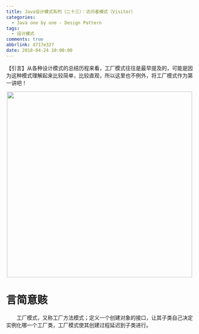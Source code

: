 ```yaml
---
title: Java设计模式系列（二十三）：访问者模式（Visitor）
categories:
  - Java one by one - Design Pattern
tags:
  - 设计模式
comments: true
abbrlink: d717e327
date: 2018-04-24 10:00:00
---
```

【引言】从各种设计模式的总结历程来看，工厂模式往往是最早提及的，可能是因为这种模式理解起来比较简单，比较直观，所以这里也不例外，将工厂模式作为第一讲吧！
<div align=center><img src="/img/2018/2018-08-20-23.jpg" width="500"/></div>
<!-- more -->

# 言简意赅
&emsp;&emsp;工厂模式，又称工厂方法模式；定义一个创建对象的接口，让其子类自己决定实例化哪一个工厂类，工厂模式使其创建过程延迟到子类进行。
